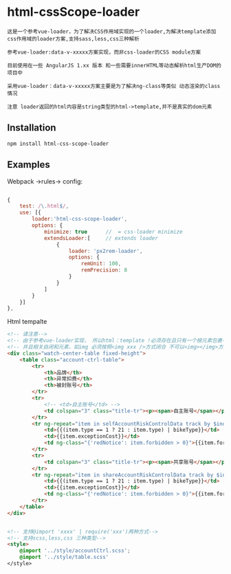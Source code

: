 # html-cssScope-loader

	这是一个参考vue-loader，为了解决CSS作用域实现的一个loader,为解决template添加css作用域的loader方案,支持sass,less,css三种解析

	参考vue-loader:data-v-xxxxx方案实现，而非css-loader的CSS module方案

	目前使用在一些 AngularJS 1.xx 版本 和一些需要innerHTML等动态解析html生产DOM的项目中

	采用vue-loader：data-v-xxxxx方案主要是为了解决ng-class等类似 动态渲染的class情况

	注意 loader返回的html内容是string类型的html->template,并不是真实的dom元素



## Installation

```
npm install html-css-scope-loader
```



## Examples

Webpack ->rules-> config:

```javascript

{
	test: /\.html$/,
	use: [{
		loader:'html-css-scope-loader',
		options: {
			minimize: true 		//  = css-loader minimize 
			extendsLoader:[  	// extends loader
				{
					loader: 'px2rem-loader',
					options: {
						remUnit: 100,
						remPrecision: 8
					}
				}
			]
		}
	}]
},
```

Html tempalte

```html
<!-- 请注意-->
<!-- 由于参考vue-loader实现， 所以html：template !必须存在且只有一个根元素包裹-->
<!-- 并且相关自闭和元素，如img 必须按照<img xxx />方式闭合 不可以<img></img>方式   -->
<div class="watch-center-table fixed-height">
	<table class="account-ctrl-table">
		<tr>
			<th>品牌</th>
			<th>异常扣费</th>
			<th>被封账号</th>
		</tr>
		<tr>
			<!-- <td>自主账号</td> -->
			<td colspan="3" class="title-tr"><p><span>自主账号</span></p></td>
		</tr>
		<tr ng-repeat="item in selfAccountRiskControlData track by $index">
			<td>{{(item.type == 1 ? 21 : item.type) | bikeType}}</td>
			<td>{{item.exceptionCost}}</td>
			<td ng-class="{'redNotice': item.forbidden > 0}">{{item.forbidden}}</td>
		</tr>
		<tr>
			<td colspan="3" class="title-tr"><p><span>共享账号</span></p></td>
		</tr>
		<tr ng-repeat="item in shareAccountRiskControlData track by $index">
			<td>{{(item.type == 1 ? 21 : item.type) | bikeType}}</td>
			<td>{{item.exceptionCost}}</td>
			<td ng-class="{'redNotice': item.forbidden > 0}">{{item.forbidden}}</td>
		</tr>
	</table>
</div>


<!-- 支持@import 'xxxx' | require('xxx')两种方式-->
<!-- 支持scss,less,css 三种类型-->
<style>
	@import '../style/accountCtrl.scss';
	@import '../style/table.scss'
</style>
```

